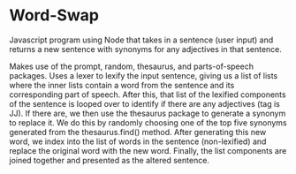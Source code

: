 # Word-Swap
Javascript program using Node that takes in a sentence (user input) and returns a new sentence with synonyms for any adjectives in that sentence.

Makes use of the prompt, random, thesaurus, and parts-of-speech packages. Uses a lexer to lexify the input sentence, giving us a list of lists where the inner lists contain a word from the sentence and its corresponding part of speech. After this, that list of the lexified components of the sentence is looped over to identify if there are any adjectives (tag is JJ). If there are, we then use the thesaurus package to generate a synonym to replace it. We do this by randomly choosing one of the top five synonyms generated from the thesaurus.find() method. After generating this new word, we index into the list of words in the sentence (non-lexified) and replace the original word with the new word. Finally, the list components are joined together and presented as the altered sentence.
